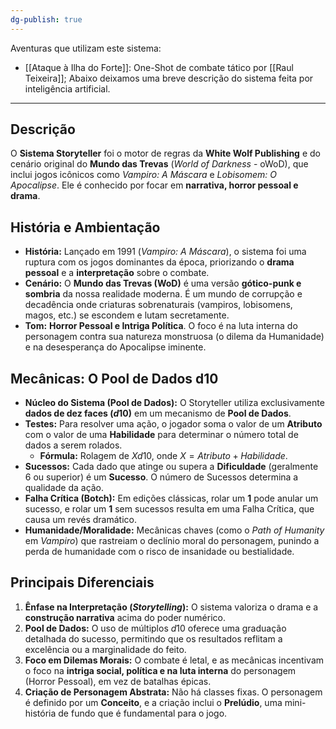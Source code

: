 ```yaml
---
dg-publish: true
---
```

Aventuras que utilizam este sistema:
- [[Ataque à Ilha do Forte]]: One-Shot de combate tático por [[Raul Teixeira]];
Abaixo deixamos uma breve descrição do sistema feita por inteligência artificial.

---
## Descrição

O **Sistema Storyteller** foi o motor de regras da **White Wolf Publishing** e do cenário original do **Mundo das Trevas** (*World of Darkness* - oWoD), que inclui jogos icônicos como *Vampiro: A Máscara* e *Lobisomem: O Apocalipse*. Ele é conhecido por focar em **narrativa, horror pessoal e drama**.

## História e Ambientação

* **História:** Lançado em 1991 (*Vampiro: A Máscara*), o sistema foi uma ruptura com os jogos dominantes da época, priorizando o **drama pessoal** e a **interpretação** sobre o combate.
* **Cenário:** O **Mundo das Trevas (WoD)** é uma versão **gótico-punk e sombria** da nossa realidade moderna. É um mundo de corrupção e decadência onde criaturas sobrenaturais (vampiros, lobisomens, magos, etc.) se escondem e lutam secretamente.
* **Tom:** **Horror Pessoal e Intriga Política**. O foco é na luta interna do personagem contra sua natureza monstruosa (o dilema da Humanidade) e na desesperança do Apocalipse iminente.

## Mecânicas: O Pool de Dados d10

* **Núcleo do Sistema (Pool de Dados):** O Storyteller utiliza exclusivamente **dados de dez faces ($d10$)** em um mecanismo de **Pool de Dados**.
* **Testes:** Para resolver uma ação, o jogador soma o valor de um **Atributo** com o valor de uma **Habilidade** para determinar o número total de dados a serem rolados.
    * **Fórmula:** Rolagem de $Xd10$, onde $X = Atributo + Habilidade$.
* **Sucessos:** Cada dado que atinge ou supera a **Dificuldade** (geralmente 6 ou superior) é um **Sucesso**. O número de Sucessos determina a qualidade da ação.
* **Falha Crítica (Botch):** Em edições clássicas, rolar um **1** pode anular um sucesso, e rolar um **1** sem sucessos resulta em uma Falha Crítica, que causa um revés dramático.
* **Humanidade/Moralidade:** Mecânicas chaves (como o *Path of Humanity* em *Vampiro*) que rastreiam o declínio moral do personagem, punindo a perda de humanidade com o risco de insanidade ou bestialidade.

## Principais Diferenciais

1.  **Ênfase na Interpretação (*Storytelling*):** O sistema valoriza o drama e a **construção narrativa** acima do poder numérico.
2.  **Pool de Dados:** O uso de múltiplos $d10$ oferece uma graduação detalhada do sucesso, permitindo que os resultados reflitam a excelência ou a marginalidade do feito.
3.  **Foco em Dilemas Morais:** O combate é letal, e as mecânicas incentivam o foco na **intriga social, política e na luta interna** do personagem (Horror Pessoal), em vez de batalhas épicas.
4.  **Criação de Personagem Abstrata:** Não há classes fixas. O personagem é definido por um **Conceito**, e a criação inclui o **Prelúdio**, uma mini-história de fundo que é fundamental para o jogo.